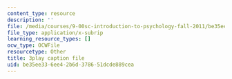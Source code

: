 ```yaml
---
content_type: resource
description: ''
file: /media/courses/9-00sc-introduction-to-psychology-fall-2011/be35ee336ee42b6d378651dcde889cea_MYMYXhR2Ppw.srt
file_type: application/x-subrip
learning_resource_types: []
ocw_type: OCWFile
resourcetype: Other
title: 3play caption file
uid: be35ee33-6ee4-2b6d-3786-51dcde889cea
---
```


